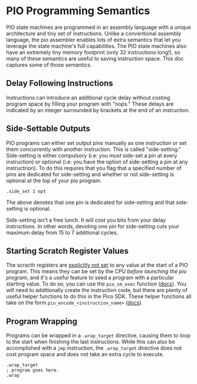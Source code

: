 # PIO Programming Semantics
PIO state machines are programmed in an assembly language with a unique architecture and tiny set of instructions.
Unlike a conventional assembly language, the pio assembler enables lots of extra semantics that let you leverage the state machine's full capabilities.
The PIO state machines also have an extremely tiny memory footprint (only 32 instructions long!), so many of these semantics are useful to saving instruction space.
This doc captures some of those semantics.

## Delay Following Instructions
Instructions can introduce an additional cycle delay without costing program space by filling your program with "nops."
These delays are indicated by an integer surrounded by brackets at the end of an instruction.

## Side-Settable Outputs
PIO programs can either set output pins manually as one instruction or set them concurrently with another instruction.
This is called "side-setting."
Side-setting is either compulsory (i.e: you *must* side-set a pin at every instruction) or optional (i.e: you have the option of side-setting a pin at any instructrion).
To do this requires that you flag that a specified number of pins are dedicated for side-setting and whether or not side-setting is optional at the top of your pio program.

````
.side_set 1 opt
````

The above denotes that one pin is dedicated for side-setting and that side-setting is optional.

Side-setting isn't a free lunch.
It will cost you bits from your delay instructions.
In other words, devoting one pin for side-setting cuts your maximum delay from 15 to 7 additional cycles.

## Starting Scratch Register Values
The scracth registers are [explicitly not set](https://github.com/raspberrypi/pico-feedback/issues/277) to any value at the start of a PIO program.
This means they can be set by the CPU *before launching the pio program*, and it's a useful feature to seed a program with a particular starting value.
To do so, you can use the `pio_sm_exec` function ([docs](https://www.raspberrypi.com/documentation/pico-sdk/hardware.html#rpip8ceec9883325e993eb43)).
You will need to additionally create the instruction code, but there are plenty of useful helper functions to do this in the Pico SDK.
These helper functions all take on the form `pio_encode_<instruction_name>` ([docs](https://www.raspberrypi.com/documentation/pico-sdk/hardware.html#pio_instructions)).

## Program Wrapping
Programs can be wrapped in a `.wrap_target` directive, causing them to loop to the start when finishing the last instructions.
While this can also be accomplished with a `jmp` instruction, the `.wrap_target` directive does not cost program space and does not take an extra cycle to execute.

````
.wrap_target
; program goes here.
.wrap
````
